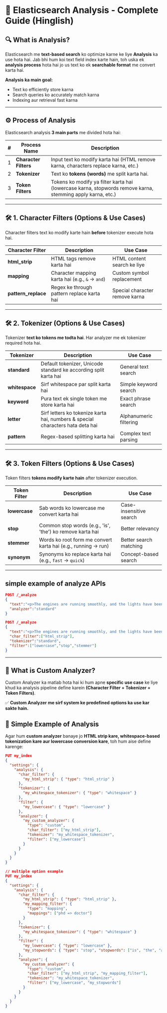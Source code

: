 # 📌 Elasticsearch Analysis - Complete Guide (Hinglish)

## 🔍 What is Analysis?

Elasticsearch me **text-based search** ko optimize karne ke liye **Analysis** ka use hota hai. Jab bhi hum koi text field index karte hain, toh uska ek **analysis process** hota hai jo us text ko ek **searchable format** me convert karta hai.

**Analysis ka main goal:**

- Text ko efficiently store karna
- Search queries ko accurately match karna
- Indexing aur retrieval fast karna

---

## ⚙️ Process of Analysis

Elasticsearch analysis **3 main parts** me divided hota hai:

| #   | Process Name          | Description                                                                                                |
| --- | --------------------- | ---------------------------------------------------------------------------------------------------------- |
| 1   | **Character Filters** | Input text ko modify karta hai (HTML remove karna, characters replace karna, etc.)                         |
| 2   | **Tokenizer**         | Text ko **tokens (words)** me split karta hai.                                                             |
| 3   | **Token Filters**     | Tokens ko modify ya filter karta hai (lowercase karna, stopwords remove karna, stemming apply karna, etc.) |

---

## 🛠️ 1. Character Filters (Options & Use Cases)

Character filters text ko modify karte hain **before** tokenizer execute hota hai.

| Character Filter    | Description                                     | Use Case                       |
| ------------------- | ----------------------------------------------- | ------------------------------ |
| **html_strip**      | HTML tags remove karta hai                      | HTML content search ke liye    |
| **mapping**         | Character mapping karta hai (e.g., `&` → `and`) | Custom symbol replacement      |
| **pattern_replace** | Regex ke through pattern replace karta hai      | Special character remove karna |

---

## 🛠️ 2. Tokenizer (Options & Use Cases)

Tokenizer **text ko tokens me todta hai**. Har analyzer me ek tokenizer required hota hai.

| Tokenizer      | Description                                                                    | Use Case               |
| -------------- | ------------------------------------------------------------------------------ | ---------------------- |
| **standard**   | Default tokenizer, Unicode standard ke according split karta hai               | General text search    |
| **whitespace** | Sirf whitespace par split karta hai                                            | Simple keyword search  |
| **keyword**    | Pura text ek single token me store karta hai                                   | Exact phrase search    |
| **letter**     | Sirf letters ko tokenize karta hai, numbers & special characters hata deta hai | Alphanumeric filtering |
| **pattern**    | Regex-based splitting karta hai                                                | Complex text parsing   |

---

## 🛠️ 3. Token Filters (Options & Use Cases)

Token filters **tokens modify karte hain** after tokenizer execution.

| Token Filter  | Description                                                   | Use Case                |
| ------------- | ------------------------------------------------------------- | ----------------------- |
| **lowercase** | Sab words ko lowercase me convert karta hai                   | Case-insensitive search |
| **stop**      | Common stop words (e.g., 'is', 'the') ko remove karta hai     | Better relevancy        |
| **stemmer**   | Words ko root form me convert karta hai (e.g., running → run) | Better search matching  |
| **synonym**   | Synonyms ko replace karta hai (e.g., `fast` → `quick`)        | Concept-based search    |

---

## simple example of analyze APIs

```json
POST /_analyze
{
  "text":"<p>The engines are running smoothly, and the lights have been switched on.</p>",
  "analyzer":"standard"
}

POST /_analyze
{
  "text":"<p>The engines are running smoothly, and the lights have been switched on.</p>",
  "char_filter":["html_strip"],
  "tokenizer":"standard",
  "filter":["lowercase","stop","stemmer"]
}
```

---

## 🎯 What is Custom Analyzer?

Custom Analyzer ka matlab hota hai ki hum apne **specific use case** ke liye khud ka analysis pipeline define karein **(Character Filter + Tokenizer + Token Filters)**.

✅ **Custom Analyzer me sirf system ke predefined options ka use kar sakte hain.**

## 📝 Simple Example of Analysis

Agar hum **custom analyzer** banaye jo **HTML strip kare, whitespace-based tokenization kare aur lowercase conversion kare**, toh hum aise define karenge:

```json
PUT my_index
{
  "settings": {
    "analysis": {
      "char_filter": {
        "my_html_strip": { "type": "html_strip" }
      },
      "tokenizer": {
        "my_whitespace_tokenizer": { "type": "whitespace" }
      },
      "filter": {
        "my_lowercase": { "type": "lowercase" }
      },
      "analyzer": {
        "my_custom_analyzer": {
          "type": "custom",
          "char_filter": ["my_html_strip"],
          "tokenizer": "my_whitespace_tokenizer",
          "filter": ["my_lowercase"]
        }
      }
    }
  }
}

// multiple option example
PUT my_index
{
  "settings": {
    "analysis": {
      "char_filter": {
        "my_html_strip": { "type": "html_strip" },
        "my_mapping_filter": {
          "type": "mapping",
          "mappings": ["phd => doctor"]
        }
      },
      "tokenizer": {
        "my_whitespace_tokenizer": { "type": "whitespace" }
      },
      "filter": {
        "my_lowercase": { "type": "lowercase" },
        "my_stopwords": { "type": "stop", "stopwords": ["is", "the", "a"] }
      },
      "analyzer": {
        "my_custom_analyzer": {
          "type": "custom",
          "char_filter": ["my_html_strip", "my_mapping_filter"],
          "tokenizer": "my_whitespace_tokenizer",
          "filter": ["my_lowercase", "my_stopwords"]
        }
      }
    }
  }
}

```
